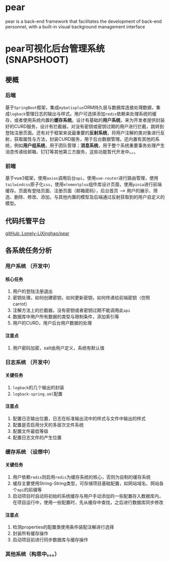 # pear
pear is a back-end framework that facilitates the development of back-end personnel, with a built-in visual background management interface
# pear可视化后台管理系统 (SNAPSHOOT)

## 梗概

### 后端

​	基于`SpringBoot`框架，集成`mybatisplus`ORM持久层与数据库连接处理数据，集成`logback`管理日志的输出与样式。用户可选择添加`redis`依赖来处理系统的缓存，或者使用系统内置的**缓存系统**。设计有基础的**用户系统**，来为开发者提供封装好的CURD服务，设计有拦截器，对没有密钥或密钥过期的用户进行拦截，跳转到登陆注册页面。还有对于框架来说最重要的**反射系统**，将用户注解的类对象进行反射，获取属性与方法，封装CURD服务，用于后台数据管理。还内置有其他的系统，例如**用户组系统**，用于团队管理；**消息系统**，用于整个系统重要事务处理产生消息传递给邮箱、钉钉等其他第三方服务，这些功能暂代开发中。。。

### 前端

​	基于vue3框架，使用`axios`调用后台`api`，使用`vue-router`进行路由管理，使用`tailwindcss`原子化`css`，使用`elementplus`组件库设计页面，使用`pinia`进行前端缓存。页面有登陆页面、注册页面（邮箱密码），后台首页 --> 用户的展示、筛选、删除、修改、添加，与其他内置的模型及后端通过反射获取到的用户自定义的模型。 



## 代码托管平台

[gitHub: Lonely-LiXinghao/pear](https://github.com/Lonely-LiXinghao/pear)



## 各系统任务分析



### 用户系统 （开发中）

#### 核心任务

1. 用户的登陆注册退出
2. 密钥处理，如何创建密钥，如何更新密钥，如何传递给前端密钥（仿照carrot）
3. 注解方法上的拦截器，没有密钥或者密钥过期不能调用此`api`
4. 数据库中用户所有数据的类型与限制条件，添加索引等
5. 用户的CURD，用户后台用户数据的处理

#### 注意点

1. 用户密码加密，salt由用户定义，系统有默认值



### 日志系统 （开发中）

#### 关键任务

1. `logback`的几个输出的封装
2. `logback-spring.xml`配置

#### 注意点

1. 配置日志输出位置，日志在标准输出流中的样式与文件中输出的样式
2. 配置是否启用分天的多层次文件系统
3. 配置文件最低等级
4. 配置日志文件的产生位置



### 缓存系统 （设想中）

#### 关键任务

1. 用户依赖`redis`则启用`redis`为缓存系统的核心，否则为自制的缓存系统
2. 缓存主要使用String-String类型，可存储项目基础配置，如网站域名、网站各个`api`的前缀等
3. 启动项目时自动将初始的系统缓存与用户手动添加的一些配置存入数据库内，在项目运行中，使用一些配置时，先从缓存中查找，之后进行数据库同步修改

#### 注意点

1. 检测properties的配置类使用条件装配注解进行选择
2. 封装所有缓存操作
3. 启动项目前进行同步数据库与缓存操作



### 其他系统（构思中。。。）





